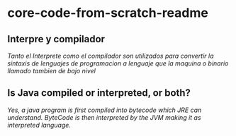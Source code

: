# core-code-from-scratch-readme

## Interpre y compilador
*Tanto el Interprete como el compilador son utilizados para convertir la sintaxis de lenguajes de programacion
a lenguaje que la maquina o binario llamado tambien de bajo nivel*

## Is Java compiled or interpreted, or both?
*Yes, a java program is first compiled into bytecode which JRE can understand.
ByteCode is then interpreted by the JVM making it as interpreted language.*

